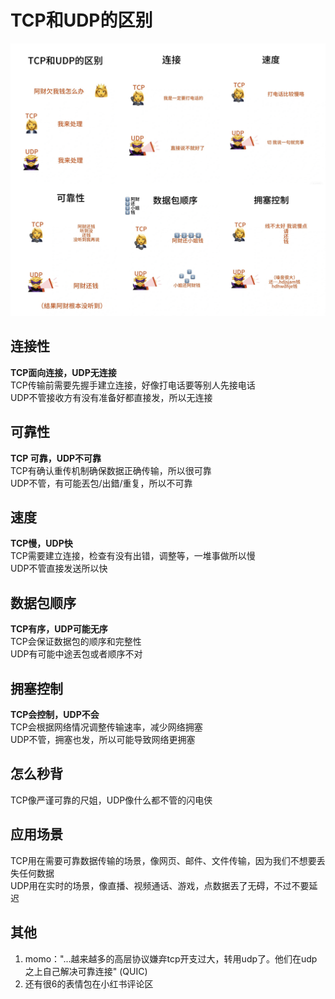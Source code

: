 # TCP和UDP的区别

![tcp_udp](../Assets/Network/tcp_udp.jpg)

## 连接性
**TCP面向连接，UDP无连接** <br>
TCP传输前需要先握手建立连接，好像打电话要等别人先接电话<br>
UDP不管接收方有没有准备好都直接发，所以无连接

## 可靠性
**TCP 可靠，UDP不可靠** <br>
TCP有确认重传机制确保数据正确传输，所以很可靠 <br>
UDP不管，有可能丟包/出錯/重复，所以不可靠

## 速度
**TCP慢，UDP快** <br>
TCP需要建立连接，检查有没有出错，调整等，一堆事做所以慢 <br>
UDP不管直接发送所以快

## 数据包顺序
**TCP有序，UDP可能无序** <br>
TCP会保证数据包的顺序和完整性 <br>
UDP有可能中途丟包或者顺序不对

## 拥塞控制
**TCP会控制，UDP不会** <br>
TCP会根据网络情况调整传输速率，减少网络拥塞 <br>
UDP不管，拥塞也发，所以可能导致网络更拥塞

## 怎么秒背
TCP像严谨可靠的尺姐，UDP像什么都不管的闪电侠

## 应用场景
TCP用在需要可靠数据传输的场景，像网页、邮件、文件传输，因为我们不想要丢失任何数据 <br>
UDP用在实时的场景，像直播、视频通话、游戏，点数据丟了无碍，不过不要延迟

## 其他
1. momo："...越来越多的高层协议嫌弃tcp开支过大，转用udp了。他们在udp之上自己解决可靠连接" (QUIC)
2. 还有很6的表情包在小红书评论区
